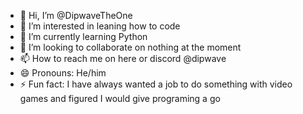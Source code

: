 - 👋 Hi, I’m @DipwaveTheOne
- 👀 I’m interested in leaning how to code
- 🌱 I’m currently learning Python
- 💞️ I’m looking to collaborate on nothing at the moment
- 📫 How to reach me on here or discord @dipwave
- 😄 Pronouns: He/him
- ⚡ Fun fact: I have always wanted a job to do something with video games and figured I would give programing a go

<!---
DipwaveTheOne/DipwaveTheOne is a ✨ special ✨ repository because its `README.md` (this file) appears on your GitHub profile.
You can click the Preview link to take a look at your changes.
--->
